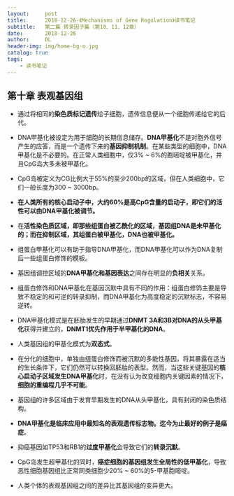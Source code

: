 ```yaml
---
layout:     post
title:      2018-12-26-《Mechanisms of Gene Regulation》读书笔记
subtitle:   第二篇 转录因子篇（第10、11、12章）
date:       2018-12-26
author:     DL
header-img: img/home-bg-o.jpg
catalog: true
tags:
    - 读书笔记
---
```


## 第十章 表观基因组

- 通过将相同的**染色质标记遗传**给子细胞，遗传信息便从一个细胞传递给它的后代。

- DNA甲基化被设定为用于细胞的长期信息储存。**DNA甲基化**不是对胞外信号产生的应答，而是一个遗传下来的**基因抑制机制**。在某些类型的细胞中，DNA甲基化是不必要的。在正常人类细胞中，仅3% ~ 6%的胞嘧啶被甲基化，并且CpG岛大多未被甲基化。

- CpG岛被定义为CG比例大于55%的至少200bp的区域，但在人类细胞中，它们一般长度为300 ~ 3000bp。

- **在人类所有的核心启动子中，大约60%是高CpG含量的启动子，即它们的活性可以由DNA甲基化被调节。**

- 在**活性染色质区域，即那些组蛋白被乙酰化的区域，基因组DNA是未甲基化的；而在抑制区域，其组蛋白被甲基化，DNA也被甲基化。**

- 组蛋白甲基化可以有助于指导DNA甲基化，而DNA甲基化可以作为DNA复制后一些组蛋白修饰的模板。

- 基因组调控区域的**DNA甲基化和基因表达**之间存在明显的**负相关**关系。

- 组蛋白修饰和DNA甲基化在基因沉默中具有不同的作用：组蛋白修饰主要是导致不稳定的和可逆的转录抑制，而DNA甲基化为高度稳定的沉默标志，不容易逆转。

- DNA甲基化模式是在胚胎发生的早期通过**DNMT 3A和3B对DNA的从头甲基化**获得并建立的，**DNMT1优先作用于半甲基化的DNA**。

- 人类基因组的甲基化模式为**双态式**。

- 在分化的细胞中，单独由组蛋白修饰而被沉默的多能性基因，将其暴露在适当的生长条件下，它们仍然可以转换回胚胎的表型。然而，当这些关键基因的**核心启动子区域发生DNA甲基化**时，在没有认为改变细胞内关键因素的情况下，**细胞的重编程几乎不可能**。

- 基因组的许多区域由于发育早期发生的DNA从头甲基化，具有封闭的染色质结构。

- **DNA甲基化是临床应用中最知名的表观遗传标志物。迄今为止最好的例子是癌症**。

- 抑癌基因如TP53和RB1的**过度甲基化**会导致它们的**转录沉默**。

- CpG岛发生超甲基化的同时，**癌症细胞的基因组发生全局性的低甲基化**，导致恶性细胞基因组比正常同类细胞少20% ~ 60%的5-甲基胞嘧啶。

- 人类个体的表观基因组之间的差异比其基因组的变异更大。
